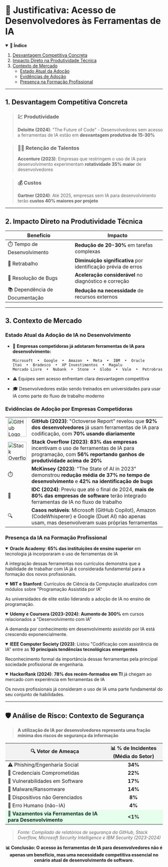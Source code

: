 # 🚀 Justificativa: Acesso de Desenvolvedores às Ferramentas de IA

<!-- Índice -->
<details open>
  <summary><b>📑 Índice</b></summary>
  <ol>
    <li><a href="#1-desvantagem-competitiva-concreta">Desvantagem Competitiva Concreta</a></li>
    <li><a href="#2-impacto-direto-na-produtividade-técnica">Impacto Direto na Produtividade Técnica</a></li>
    <li><a href="#3-contexto-de-mercado">Contexto de Mercado</a>
      <ul>
        <li><a href="#estado-atual-da-adoção-de-ia-no-desenvolvimento">Estado Atual da Adoção</a></li>
        <li><a href="#evidências-de-adoção-por-empresas-competidoras">Evidências de Adoção</a></li>
        <li><a href="#presença-da-ia-na-formação-profissional">Presença na Formação Profissional</a></li>
      </ul>
    </li>
  </ol>
</details>

---

## 1. Desvantagem Competitiva Concreta

> ### 💹 Produtividade
> **Deloitte (2024)**: "The Future of Code" - Desenvolvedores sem acesso a ferramentas de IA estão em **desvantagem produtiva de 15-30%**

> ### 👨‍💻 Retenção de Talentos
> **Accenture (2023)**: Empresas que restringem o uso de IA para desenvolvimento experimentam **rotatividade 35% maior** de desenvolvedores

> ### 💰 Custos
> **Gartner (2024)**: Até 2025, empresas sem IA para desenvolvimento terão **custos 40% maiores por projeto**

---

## 2. Impacto Direto na Produtividade Técnica

| Benefício | Impacto |
|-----------|---------|
| ⏱️ Tempo de Desenvolvimento | **Redução de 20-30%** em tarefas complexas |
| 🔄 Retrabalho | **Diminuição significativa** por identificação prévia de erros |
| 🐛 Resolução de Bugs | **Aceleração considerável** no diagnóstico e correção |
| 📚 Dependência de Documentação | **Redução na necessidade** de recursos externos |

---

## 3. Contexto de Mercado

### Estado Atual da Adoção de IA no Desenvolvimento

* 🏢 **Empresas competidoras já adotaram ferramentas de IA para desenvolvimento:**
  
  ```
  Microsoft  •  Google  •  Amazon  •  Meta  •  IBM  •  Oracle
  Itaú  •  Bradesco  •  XP Investimentos  •  Magalu
  Mercado Livre  •  Nubank  •  Stone  •  Globo  •  Vale  •  Petrobras
  ```

* ⚠️ Equipes sem acesso enfrentam clara desvantagem competitiva
* 🎓 Desenvolvedores estão sendo treinados em universidades para usar IA como parte do fluxo de trabalho moderno

### Evidências de Adoção por Empresas Competidoras

<table>
  <tr>
    <td width="15%"><img src="https://github.githubassets.com/images/modules/logos_page/GitHub-Mark.png" width="60" height="60" alt="GitHub Logo"></td>
    <td><b>GitHub (2023)</b>: "Octoverse Report" revelou que <b>92% dos desenvolvedores</b> já usam ferramentas de IA para codificação, com <b>70% usando diariamente</b></td>
  </tr>
  <tr>
    <td><img src="https://cdn.sstatic.net/Sites/stackoverflow/Img/apple-touch-icon.png" width="60" height="60" alt="Stack Overflow Logo"></td>
    <td><b>Stack Overflow (2023)</b>: <b>83% das empresas</b> incentivam o uso de ferramentas de IA para programação, com <b>56% reportando ganhos de produtividade acima de 20%</b></td>
  </tr>
  <tr>
    <td>⏱️</td>
    <td><b>McKinsey (2023)</b>: "The State of AI in 2023" demonstrou <b>redução média de 37% no tempo de desenvolvimento</b> e <b>42% na identificação de bugs</b></td>
  </tr>
  <tr>
    <td>🔮</td>
    <td><b>IDC (2024)</b>: Previu que até o final de 2024, <b>mais de 80% das empresas de software</b> terão integrado ferramentas de IA no fluxo de trabalho</td>
  </tr>
  <tr>
    <td>🔍</td>
    <td><b>Casos notáveis</b>: Microsoft (GitHub Copilot), Amazon (CodeWhisperer) e Google (Duet AI) não apenas usam, mas desenvolveram suas próprias ferramentas</td>
  </tr>
</table>

### Presença da IA na Formação Profissional

<details open>
  <summary><b>Oracle Academy</b>: <b>65% das instituições de ensino superior</b> em tecnologia já incorporaram o uso de ferramentas de IA</summary>
  <p>A integração dessas ferramentas nos currículos demonstra que a habilidade de trabalhar com IA já é considerada fundamental para a formação dos novos profissionais.</p>
</details>

<details open>
  <summary><b>MIT e Stanford</b>: Currículos de Ciência da Computação atualizados com módulos sobre "Programação Assistida por IA"</summary>
  <p>As universidades de elite estão liderando a adoção de IA no ensino de programação.</p>
</details>

<details open>
  <summary><b>Udemy e Coursera (2023-2024)</b>: <b>Aumento de 300%</b> em cursos relacionados a "Desenvolvimento com IA"</summary>
  <p>A demanda por conhecimento em desenvolvimento assistido por IA está crescendo exponencialmente.</p>
</details>

<details open>
  <summary><b>IEEE Computer Society (2023)</b>: Listou "Codificação com assistência de IA" entre as <b>10 principais tendências tecnológicas emergentes</b></summary>
  <p>Reconhecimento formal da importância dessas ferramentas pela principal sociedade profissional de engenharia.</p>
</details>

<details open>
  <summary><b>HackerRank (2024)</b>: <b>78% dos recém-formados em TI</b> já chegam ao mercado com experiência em ferramentas de IA</summary>
  <p>Os novos profissionais já consideram o uso de IA uma parte fundamental do seu conjunto de habilidades.</p>
</details>

---

## 🛡️ Análise de Risco: Contexto de Segurança

> **A utilização de IA por desenvolvedores representa uma fração mínima dos riscos de segurança da informação**

<table>
  <thead>
    <tr style="background-color: #f2f2f2;">
      <th align="center">🔍 Vetor de Ameaça</th>
      <th align="center">📊 % de Incidentes (Média do Setor)</th>
    </tr>
  </thead>
  <tbody>
    <tr>
      <td>⚠️ Phishing/Engenharia Social</td>
      <td align="center"><b>34%</b></td>
    </tr>
    <tr>
      <td>🔑 Credenciais Comprometidas</td>
      <td align="center"><b>22%</b></td>
    </tr>
    <tr>
      <td>🐛 Vulnerabilidades em Software</td>
      <td align="center"><b>17%</b></td>
    </tr>
    <tr>
      <td>🦠 Malware/Ransomware</td>
      <td align="center"><b>14%</b></td>
    </tr>
    <tr>
      <td>📱 Dispositivos não Gerenciados</td>
      <td align="center"><b>8%</b></td>
    </tr>
    <tr>
      <td>👤 Erro Humano (não-IA)</td>
      <td align="center"><b>4%</b></td>
    </tr>
    <tr style="background-color: #e6ffec; color: #0a3622; font-weight: bold;">
      <td>🤖 Vazamentos via Ferramentas de IA para Desenvolvimento</td>
      <td align="center"><b>&lt;1%</b></td>
    </tr>
  </tbody>
</table>

> *Fonte: Compilado de relatórios de segurança da GitHub, Stack Overflow, Microsoft Security Intelligence e IBM Security (2023-2024)*

<p align="center">
  <b>📊 Conclusão: O acesso às ferramentas de IA para desenvolvedores não é apenas um benefício, mas uma necessidade competitiva essencial no cenário atual de desenvolvimento de software.</b>
</p>
